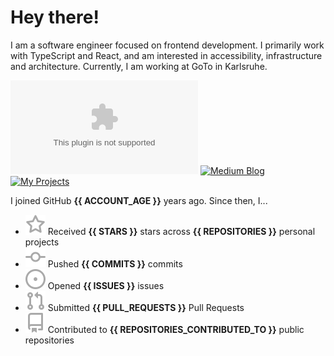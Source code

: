 # Hey there!

I am a software engineer focused on frontend development. I primarily work with TypeScript and React, and am interested in accessibility, infrastructure and architecture. Currently, I am working at GoTo in Karlsruhe.

[![Homepage](https://flat.badgen.net/badge/Homepage/lukasbach.com?icon=chrome&color=blue)](https://lukasbach.com)
[![Medium Blog](https://flat.badgen.net/badge/Medium%20Blog/@lukasbach?icon=medium&color=yellow)](https://medium.com/@lukasbach)
[![My Projects](https://flat.badgen.net/badge/All%20Projects/lukasbach.com%2Fprojects?icon=github&color=purple)](https://lukasbach.com/projects)

I joined GitHub **{{ ACCOUNT_AGE }}** years ago. Since then, I...

- ![](./icons/star.svg) Received **{{ STARS }}** stars across **{{ REPOSITORIES }}** personal projects
- ![](./icons/commit.svg) Pushed **{{ COMMITS }}** commits
- ![](./icons/issues.svg) Opened **{{ ISSUES }}** issues
- ![](./icons/pr.svg) Submitted **{{ PULL_REQUESTS }}** Pull Requests
- ![](./icons/repo.svg) Contributed to **{{ REPOSITORIES_CONTRIBUTED_TO }}** public repositories
